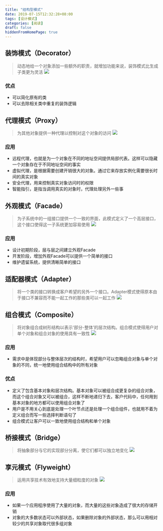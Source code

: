 ```yaml
---
title: "结构型模式"
date: 2019-07-15T12:32:28+08:00
tags: [设计模式]
categories: [阅读]
draft: false
hiddenFromHomePage: true
---
```


## 装饰模式（Decorator）
>动态地给一个对象添加一些额外的职责，就增加功能来说，装饰模式比生成子类更为灵活
![](/images/read/designPattern/structural/decorator.png)
### 优点
- 可以简化原有的类
- 可以去除相关类中重复的装饰逻辑

## 代理模式（Proxy）
>为其他对象提供一种代理以控制对这个对象的访问
![](/images/read/designPattern/structural/proxy.png)
### 应用
- 远程代理，也就是为一个对象在不同的地址空间提供局部代表。这样可以隐藏一个对象存在于不同地址空间的事实
- 虚拟代理，是根据需要创建开销很大的对象。通过它来存放实例化需要很长时间的真实对象
- 安全代理，用来控制真实对象访问时的权限
- 智能指引，是指当调用真实的对象时，代理处理另外一些事

## 外观模式（Facade）
>为子系统中的一组接口提供一个一致的界面，此模式定义了一个高层接口，这个接口使得这一子系统更加容易使用
![](/images/read/designPattern/structural/facade.png)
### 应用
- 设计初期阶段，层与层之间建立外观Facade
- 开发阶段，增加外观Facade可以提供一个简单的接口
- 维护遗留系统，提供清晰简单的接口

## 适配器模式（Adapter）
>将一个类的接口转换成客户希望的另外一个接口。Adapter模式使得原本由于接口不兼容而不能一起工作的那些类可以一起工作
![](/images/read/designPattern/structural/adapter.png)

## 组合模式（Composite）
>将对象组合成树形结构以表示‘部分-整体’的层次结构。组合模式使得用户对单个对象和组合对象的使用具有一致性
![](/images/read/designPattern/structural/composite.png)
### 应用
- 需求中是体现部分与整体层次的结构时，希望用户可以忽略组合对象与单个对象的不同，统一地使用组合结构中的所有对象
### 优点
- 定义了包含基本对象和层次结构。基本对象可以被组合成更复杂的组合对象，而这个组合对象又可以被组合，这样不断地递归下去，客户代码中，任何用到基本对象的地方都可以使用组合对象了
- 用户是不用关心到底是处理一个叶节点还是处理一个组合组件，也就用不着为定义组合而写一些选择判断语句了
- 组合模式让客户可以一致地使用组合结构和单个对象

## 桥接模式（Bridge）
>将抽象部分与它的实现部分分离，使它们都可以独立地变化
![](/images/read/designPattern/structural/bridge.png)

## 享元模式（Flyweight）
>运用共享技术有效地支持大量细粒度的对象
![](/images/read/designPattern/structural/flyweight.png)
### 应用
- 如果一个应用程序使用了大量的对象，而大量的这些对象造成了很大的存储开销
- 对象的大多数状态可以外部状态，如果删除对象的外部状态，那么可以用相对较少的共享对象取代很多组对象